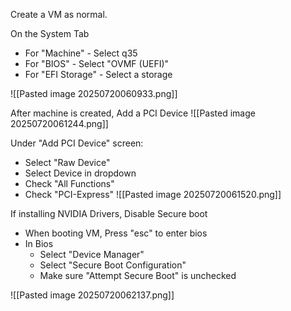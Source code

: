 
Create a VM as normal.  

On the System Tab
- For "Machine" - Select q35
- For "BIOS" - Select "OVMF (UEFI)"
- For "EFI Storage" - Select a storage 

![[Pasted image 20250720060933.png]]

After machine is created, Add a PCI Device
![[Pasted image 20250720061244.png]]

Under "Add PCI Device" screen:
- Select "Raw Device"
- Select Device in dropdown
- Check "All Functions"
- Check "PCI-Express"
![[Pasted image 20250720061520.png]]

If installing NVIDIA Drivers, Disable Secure boot
- When booting VM, Press "esc" to enter bios
- In Bios
	- Select "Device Manager"
	- Select "Secure Boot Configuration"
	- Make sure "Attempt Secure Boot" is unchecked

![[Pasted image 20250720062137.png]]